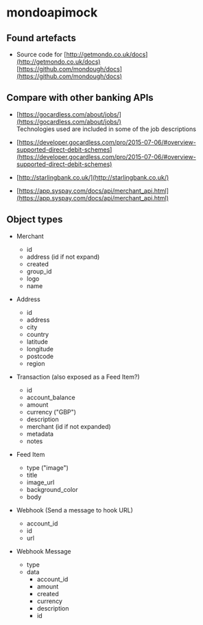 # mondoapimock

## Found artefacts

- Source code for [http://getmondo.co.uk/docs](http://getmondo.co.uk/docs)<br>
[https://github.com/mondough/docs](https://github.com/mondough/docs)

## Compare with other banking APIs

- [https://gocardless.com/about/jobs/](https://gocardless.com/about/jobs/)<br>
Technologies used are included in some of the job descriptions

- [https://developer.gocardless.com/pro/2015-07-06/#overview-supported-direct-debit-schemes](https://developer.gocardless.com/pro/2015-07-06/#overview-supported-direct-debit-schemes)

- [http://starlingbank.co.uk/](http://starlingbank.co.uk/)

- [https://app.syspay.com/docs/api/merchant_api.html](https://app.syspay.com/docs/api/merchant_api.html)


## Object types

- Merchant
    - id
    - address (id if not expand)
    - created
    - group_id
    - logo
    - name

- Address
    - id
    - address
    - city
    - country
    - latitude
    - longitude
    - postcode
    - region

- Transaction (also exposed as a Feed Item?)
    - id
    - account_balance
    - amount
    - currency ("GBP")
    - description
    - merchant (id if not expanded)
    - metadata
    - notes


- Feed Item
    - type ("image")
    - title
    - image_url
    - background_color
    - body

- Webhook (Send a message to hook URL)
    - account_id
    - id
    - url

- Webhook Message
    - type
    - data
        - account_id
        - amount
        - created
        - currency
        - description
        - id

